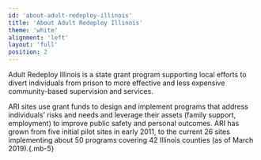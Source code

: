 ```yaml
---
id: 'about-adult-redeploy-illinois'
title: 'About Adult Redeploy Illinois'
theme: 'white'
alignment: 'left'
layout: 'full'
position: 2
---
```


Adult Redeploy Illinois is a state grant program supporting local efforts to divert individuals from prison to more effective and less expensive community-based supervision and services.

ARI sites use grant funds to design and implement programs that address individuals’ risks and needs and leverage their assets (family support, employment) to improve public safety and personal outcomes. ARI has grown from five initial pilot sites in early 2011, to the current 26 sites implementing about 50 programs covering 42 Illinois counties (as of March 2019).{.mb-5}

